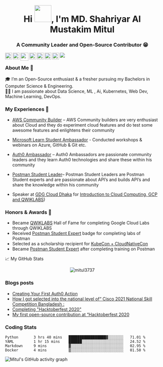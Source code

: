 
<!-- Updating my readme for GitHub-->

<h1 align="center">Hi <img src="https://github.com/mitul3737/mitul3737/blob/main/Wave.gif" height="55px" width="55px">, I'm MD. Shahriyar Al Mustakim Mitul</h1>
<h3 align="center">A Community Leader and Open-Source Contributor 😁 </h3>


<a href="https://www.linkedin.com/in/md-shahriyar-al-mustakim-mitul-9084b31a0">
  <img align="left" alt="Mitul's LinkedIN" width="22px" src="https://cdn.jsdelivr.net/npm/simple-icons@v3/icons/linkedin.svg" />
</a>
<a href="https://twitter.com/ShahriyarMitul">
  <img align="left" alt="Mitul | Twitter" width="22px" src="https://cdn.jsdelivr.net/npm/simple-icons@v3/icons/twitter.svg" />
</a>

<a href="mailto:shahriyarmitul382@gmail.com ">
  <img align="left" width="26px" src="https://cdn.jsdelivr.net/npm/simple-icons@v3/icons/gmail.svg" />
</a>

<a href="https://discord.gg/yzegezxsd8">
  <img align="left" alt="Learn With Mitul Community" width="22px" src="https://cdn.jsdelivr.net/npm/simple-icons@v3/icons/discord.svg" />
</a>

<a href="https://stackoverflow.com/users/mitul-3737" target="blank"><img align="left" src="https://cdn.jsdelivr.net/npm/simple-icons@3.0.1/icons/stackoverflow.svg" alt="mitul-3737" height="22px" width="22px" /></a>

<a href="https://medium.com/@shahriyarmitul3737" target="blank"><img align="left" src="https://cdn.jsdelivr.net/npm/simple-icons@3.0.1/icons/medium.svg" alt="@shahriyarmitul3737" height="22" width="22" /></a>

<a href="https://www.youtube.com/channel/UCz5O3xDcr4Wxh-p2Zj-re_A " target="blank"><img align="left" src="https://cdn.jsdelivr.net/npm/simple-icons@3.0.1/icons/youtube.svg" alt="ucz5o3xdcr4wxh-p2zj-re_a" height="22" width="22" /></a>


![](https://visitor-badge.glitch.me/badge?page_id=abhishekhnaiidu.abhishekhnaiidu)
<br />

<!--For adding Gif
<p><img align="right" alt="GIF" src="https://github.com/mitul3737/mitul3737/blob/main/github%20readme.gif" width="500" height="350" /></p>-->



### About Me 🚀
🎓 I’m an Open-Source enthusiast & a fresher pursuing my Bachelors in Computer Science & Engineering. </br>
👨‍💻  I am passionate about Data Science, ML , Ai, Kubernetes, Web Dev, Machine Learning, DevOps. </br>

### My Experiences 🙌
- [AWS Community Builder](https://aws.amazon.com/developer/community/community-builders/) – AWS Community builders are very enthusiast about Cloud and they do experiment cloud features and do test some awesome features and enlightens their community
- [Microsoft Learn Student Ambassador]( https://studentambassadors.microsoft.com/en-US/profile/94378 ) - Conducted workshops & webinars on Azure, GitHub & Git etc.
- [Auth0 Ambassador]( https://auth0.com/ambassador-program) – Auth0 Ambassadors are passionate community leaders and they learn Auth0 technologies and share these within his community
- [Postman Student Leader](https://www.postman.com/company/student-program/#student-expert-program)– Postman Student Leaders are Postman Student experts and are passionate about API’s and builds API’s and share the knowledge within his community

- Speaker at  [GDG Cloud Dhaka](https://gdg.community.dev/gdg-cloud-dhaka/)  for [Introduction to Cloud Computing, GCP and QWIKLABS](https://youtu.be/_jQH1MH6x5E))

### Honors & Awards 🏅
- Became [QWIKLABS]( https://www.qwiklabs.com/) Hall of Fame for completing Google Cloud Labs through QWIKLABS 
- Received [ Postman Student Expert](https://api.badgr.io/public/assertions/7sh5kY81RYGBPb1NHLFilw?identity__email=shahriyarmitul3737%40gmail.com) badge for completing labs  of Postman
- Selected as a scholarship recipient for [KubeCon + CloudNativeCon](https://events19.linuxfoundation.org/events/kubecon-cloudnativecon-north-america-2019/)
- Became [Postman Student Expert](https://badgr.com/public/assertions/7sh5kY81RYGBPb1NHLFilw?identity__email=shahriyarmitul3737%40gmail.com) after completing training on Postman





📈 My GitHub Stats

<p align="center"> <img src="https://github-readme-stats.vercel.app/api?username=mitul3737&show_icons=true&theme=gotham" alt="mitul3737" /> <!--you can use merko/dark/ radical/ merko/ gruvbox/ tokyonight/ onedark/ cobalt/ synthwave/highcontrast/ dracula-->
  
 <!--Adding private contributions count to total commits count
![Anurag's GitHub stats](https://github-readme-stats.vercel.app/api?username=mitul3737&count_private=true)-->
<!--
![Anurag's GitHub stats](https://github-readme-stats.vercel.app/api?username=anuraghazra&hide=contribs,prs)-->
<!--Showing icons
![Anurag's GitHub stats](https://github-readme-stats.vercel.app/api?username=anuraghazra&show_icons=true)-->
<!--theme colour change  
![Anurag's GitHub stats](https://github-readme-stats.vercel.app/api?username=mitul3737&show_icons=true&theme=merko/dark/ radical/ merko/ gruvbox/ tokyonight/ onedark/ cobalt/ synthwave/highcontrast/ dracula)-->



### Blogs posts
<!-- BLOG-POST-LIST:START -->
- [Creating Your First Auth0 Action](https://dev.to/mitul3737/creating-your-first-auth0-action-ehj)
- [How I got selected into the national level of“ Cisco 2021 National Skill Competition Bangladesh :](https://shahriyarmitul3737.medium.com/how-i-got-selected-into-the-national-level-of-cisco-2021-national-skill-competition-bangladesh-b2a31de7b77a?source=rss-c1edac92734b------2)
- [Completing "Hacktoberfest 2020"](https://dev.to/mitul3737/completing-hacktoberfest-2020-1b70)
- [My first open-source contribution at “Hacktoberfest 2020](https://shahriyarmitul3737.medium.com/my-first-open-source-contribution-at-hacktoberfest-2020-ad82d040a0ad?source=rss-c1edac92734b------2)
<!-- BLOG-POST-LIST:END -->


### Coding Stats
<!--START_SECTION:waka-->
```text
Python       3 hrs 40 mins   █████████████████▓░░░░░░░   71.01 % 
YAML         1 hr 15 mins    ██████░░░░░░░░░░░░░░░░░░░   24.52 % 
Markdown     9 mins          ▓░░░░░░░░░░░░░░░░░░░░░░░░   02.95 % 
Docker       4 mins          ▒░░░░░░░░░░░░░░░░░░░░░░░░   01.50 % 
```
<!--END_SECTION:waka-->


<!--..-->

  
 ![Mitul's GitHub activity graph](https://activity-graph.herokuapp.com/graph?username=mitul3737&theme=xcode)
